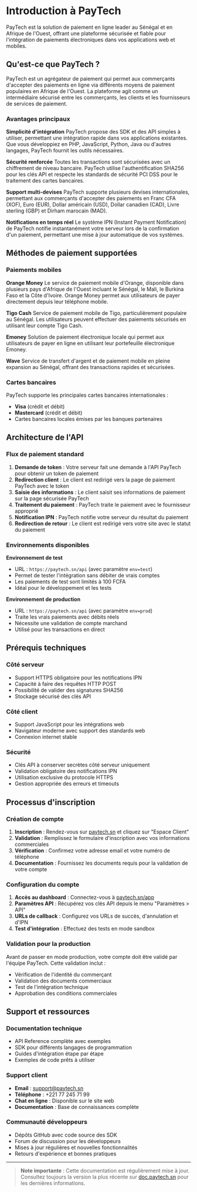 # Introduction à PayTech

PayTech est la solution de paiement en ligne leader au Sénégal et en Afrique de l'Ouest, offrant une plateforme sécurisée et fiable pour l'intégration de paiements électroniques dans vos applications web et mobiles.

## Qu'est-ce que PayTech ?

PayTech est un agrégateur de paiement qui permet aux commerçants d'accepter des paiements en ligne via différents moyens de paiement populaires en Afrique de l'Ouest. La plateforme agit comme un intermédiaire sécurisé entre les commerçants, les clients et les fournisseurs de services de paiement.

### Avantages principaux

**Simplicité d'intégration**
PayTech propose des SDK et des API simples à utiliser, permettant une intégration rapide dans vos applications existantes. Que vous développiez en PHP, JavaScript, Python, Java ou d'autres langages, PayTech fournit les outils nécessaires.

**Sécurité renforcée**
Toutes les transactions sont sécurisées avec un chiffrement de niveau bancaire. PayTech utilise l'authentification SHA256 pour les clés API et respecte les standards de sécurité PCI DSS pour le traitement des cartes bancaires.

**Support multi-devises**
PayTech supporte plusieurs devises internationales, permettant aux commerçants d'accepter des paiements en Franc CFA (XOF), Euro (EUR), Dollar américain (USD), Dollar canadien (CAD), Livre sterling (GBP) et Dirham marocain (MAD).

**Notifications en temps réel**
Le système IPN (Instant Payment Notification) de PayTech notifie instantanément votre serveur lors de la confirmation d'un paiement, permettant une mise à jour automatique de vos systèmes.

## Méthodes de paiement supportées

### Paiements mobiles

**Orange Money**
Le service de paiement mobile d'Orange, disponible dans plusieurs pays d'Afrique de l'Ouest incluant le Sénégal, le Mali, le Burkina Faso et la Côte d'Ivoire. Orange Money permet aux utilisateurs de payer directement depuis leur téléphone mobile.

**Tigo Cash**
Service de paiement mobile de Tigo, particulièrement populaire au Sénégal. Les utilisateurs peuvent effectuer des paiements sécurisés en utilisant leur compte Tigo Cash.

**Emoney**
Solution de paiement électronique locale qui permet aux utilisateurs de payer en ligne en utilisant leur portefeuille électronique Emoney.

**Wave**
Service de transfert d'argent et de paiement mobile en pleine expansion au Sénégal, offrant des transactions rapides et sécurisées.

### Cartes bancaires

PayTech supporte les principales cartes bancaires internationales :
- **Visa** (crédit et débit)
- **Mastercard** (crédit et débit)
- Cartes bancaires locales émises par les banques partenaires

## Architecture de l'API

### Flux de paiement standard

1. **Demande de token** : Votre serveur fait une demande à l'API PayTech pour obtenir un token de paiement
2. **Redirection client** : Le client est redirigé vers la page de paiement PayTech avec le token
3. **Saisie des informations** : Le client saisit ses informations de paiement sur la page sécurisée PayTech
4. **Traitement du paiement** : PayTech traite le paiement avec le fournisseur approprié
5. **Notification IPN** : PayTech notifie votre serveur du résultat du paiement
6. **Redirection de retour** : Le client est redirigé vers votre site avec le statut du paiement

### Environnements disponibles

**Environnement de test**
- URL : `https://paytech.sn/api` (avec paramètre `env=test`)
- Permet de tester l'intégration sans débiter de vrais comptes
- Les paiements de test sont limités à 100 FCFA
- Idéal pour le développement et les tests

**Environnement de production**
- URL : `https://paytech.sn/api` (avec paramètre `env=prod`)
- Traite les vrais paiements avec débits réels
- Nécessite une validation de compte marchand
- Utilisé pour les transactions en direct

## Prérequis techniques

### Côté serveur
- Support HTTPS obligatoire pour les notifications IPN
- Capacité à faire des requêtes HTTP POST
- Possibilité de valider des signatures SHA256
- Stockage sécurisé des clés API

### Côté client
- Support JavaScript pour les intégrations web
- Navigateur moderne avec support des standards web
- Connexion internet stable

### Sécurité
- Clés API à conserver secrètes côté serveur uniquement
- Validation obligatoire des notifications IPN
- Utilisation exclusive du protocole HTTPS
- Gestion appropriée des erreurs et timeouts

## Processus d'inscription

### Création de compte

1. **Inscription** : Rendez-vous sur [paytech.sn](https://paytech.sn) et cliquez sur "Espace Client"
2. **Validation** : Remplissez le formulaire d'inscription avec vos informations commerciales
3. **Vérification** : Confirmez votre adresse email et votre numéro de téléphone
4. **Documentation** : Fournissez les documents requis pour la validation de votre compte

### Configuration du compte

1. **Accès au dashboard** : Connectez-vous à [paytech.sn/app](https://paytech.sn/app)
2. **Paramètres API** : Récupérez vos clés API depuis le menu "Paramètres > API"
3. **URLs de callback** : Configurez vos URLs de succès, d'annulation et d'IPN
4. **Test d'intégration** : Effectuez des tests en mode sandbox

### Validation pour la production

Avant de passer en mode production, votre compte doit être validé par l'équipe PayTech. Cette validation inclut :
- Vérification de l'identité du commerçant
- Validation des documents commerciaux
- Test de l'intégration technique
- Approbation des conditions commerciales

## Support et ressources

### Documentation technique
- API Reference complète avec exemples
- SDK pour différents langages de programmation
- Guides d'intégration étape par étape
- Exemples de code prêts à utiliser

### Support client
- **Email** : support@paytech.sn
- **Téléphone** : +221 77 245 71 99
- **Chat en ligne** : Disponible sur le site web
- **Documentation** : Base de connaissances complète

### Communauté développeurs
- Dépôts GitHub avec code source des SDK
- Forum de discussion pour les développeurs
- Mises à jour régulières et nouvelles fonctionnalités
- Retours d'expérience et bonnes pratiques

---

> **Note importante** : Cette documentation est régulièrement mise à jour. Consultez toujours la version la plus récente sur [doc.paytech.sn](https://doc.paytech.sn) pour les dernières informations.

